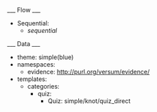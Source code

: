 ___ Flow ___

* Sequential:
  * _sequential_

___ Data ___

* theme: simple(blue)
* namespaces:
  * evidence: http://purl.org/versum/evidence/
* templates:
  * categories:
    * quiz:
      * Quiz: simple/knot/quiz_direct
